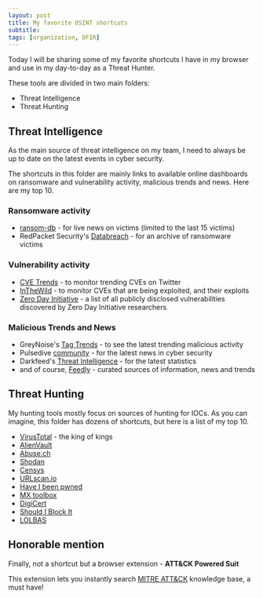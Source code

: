 ```yaml
---
layout: post
title: My favorite OSINT shortcuts
subtitle:
tags: [organization, DFIR]
---
```


Today I will be sharing some of my favorite shortcuts I have in my browser and use in my day-to-day as a Threat Hunter.

These tools are divided in two main folders:

* Threat Intelligence
* Threat Hunting



## Threat Intelligence

As the main source of threat intelligence on my team, I need to always be up to date on the latest events in cyber security.

The shortcuts in this folder are mainly links to available online dashboards on ransomware and vulnerability activity, malicious trends and news. Here are my top 10.

### Ransomware activity

* [ransom-db](https://www.ransom-db.com/real-time-updates) - for live news on victims (limited to the last 15 victims)
* RedPacket Security's [Databreach](https://www.redpacketsecurity.com/category/databreach/) - for an archive of ransomware victims



### Vulnerability activity

* [CVE Trends](https://cvetrends.com/) - to monitor trending CVEs on Twitter
* [InTheWild](https://inthewild.io/feed) - to monitor CVEs that are being exploited, and their exploits
* [Zero Day Initiative](https://www.zerodayinitiative.com/advisories/published/) - a list of all publicly disclosed vulnerabilities discovered by Zero Day Initiative researchers



### Malicious Trends and News

* GreyNoise's [Tag Trends](https://viz.greynoise.io/trends?view=trending) - to see the latest trending malicious activity
* Pulsedive [community](https://pulsedive.com/dashboard/soc) - for the latest news in cyber security
* Darkfeed's [Threat Intelligence](https://darkfeed.io/threat-intelligence/) - for the latest statistics
* and of course, [Feedly](https://feedly.com/) - curated sources of information, news and trends



## Threat Hunting

My hunting tools mostly focus on sources of hunting for IOCs. As you can imagine, this folder has dozens of shortcuts, but here is a list of my top 10.

* [VirusTotal](https://www.virustotal.com/gui/home/search) - the king of kings
* [AlienVault](https://otx.alienvault.com/browse/global/pulses?include_inactive=0&sort=-modified&page=1&limit=10)
* [Abuse.ch](https://abuse.ch/)
* [Shodan](https://www.shodan.io/dashboard)
* [Censys](https://search.censys.io/)
* [URLscan.io](https://urlscan.io/)
* [Have I been pwned](https://haveibeenpwned.com/)
* [MX toolbox](https://mxtoolbox.com/)
* [DigiCert](https://www.digicert.com)
* [Should I Block It](https://www.shouldiblockit.com/index.aspx)
* [LOLBAS](https://lolbas-project.github.io/)



## Honorable mention

Finally, not a shortcut but a browser extension - **ATT&CK Powered Suit**

This extension lets you instantly search [MITRE ATT&CK](https://attack.mitre.org/) knowledge base, a must have!

